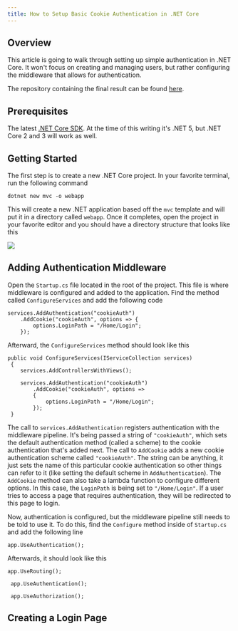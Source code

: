 ```yaml
---
title: How to Setup Basic Cookie Authentication in .NET Core
---
```


## Overview
This article is going to walk through setting up simple authentication in .NET Core. It won't focus on creating and managing users, but rather configuring the middleware that allows for authentication.

The repository containing the final result can be found [here](https://github.com/dakotaruelle-tutorials/how-to-setup-basic-cookie-auth-in-dotnet-core).

## Prerequisites
The latest [.NET Core SDK](https://dotnet.microsoft.com/download/dotnet-core). At the time of this writing it's .NET 5, but .NET Core 2 and 3 will work as well.

## Getting Started
The first step is to create a new .NET Core project. In your favorite terminal, run the following command 
```shell
dotnet new mvc -o webapp
``` 
This will create a new .NET application based off the `mvc` template and will put it in a directory called `webapp`. Once it completes, open the project in your favorite editor and you should have a directory structure that looks like this

![](/how-to-setup-basic-cookie-authentication-in-dotnet-core/directoryStructure.png)

## Adding Authentication Middleware
Open the `Startup.cs` file located in the root of the project. This file is where middleware is configured and added to the application. Find the method called `ConfigureServices` and add the following code

```csharp[Startup.cs]
services.AddAuthentication("cookieAuth")
    .AddCookie("cookieAuth", options => {
        options.LoginPath = "/Home/Login";
    });
```

Afterward, the `ConfigureServices` method should look like this

```csharp[Startup.cs]
public void ConfigureServices(IServiceCollection services)
 {
    services.AddControllersWithViews();

    services.AddAuthentication("cookieAuth")
        .AddCookie("cookieAuth", options =>
        {
            options.LoginPath = "/Home/Login";
        });
 }
```

The call to `services.AddAuthentication` registers authentication with the middleware pipeline. It's being passed a string of `"cookieAuth"`, which sets the default authentication method (called a scheme) to the cookie authentication that's added next. The call to `AddCookie` adds a new cookie authentication scheme called `"cookieAuth"`. The string can be anything, it just sets the name of this particular cookie authentication so other things can refer to it (like setting the default scheme in `AddAuthentication`). The `AddCookie` method can also take a lambda function to configure different options. In this case, the `LoginPath` is being set to `"/Home/Login"`. If a user tries to access a page that requires authentication, they will be redirected to this page to login.

Now, authentication is configured, but the middleware pipeline still needs to be told to use it. To do this, find the `Configure` method inside of `Startup.cs` and add the following line

```csharp[Startup.cs]
app.UseAuthentication();
```

Afterwards, it should look like this

```csharp[Startup.cs]
app.UseRouting();

 app.UseAuthentication();

 app.UseAuthorization();
```

## Creating a Login Page
